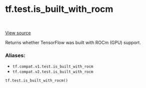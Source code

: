 <div itemscope itemtype="http://developers.google.com/ReferenceObject">
<meta itemprop="name" content="tf.test.is_built_with_rocm" />
<meta itemprop="path" content="Stable" />
</div>

# tf.test.is_built_with_rocm

<!-- Insert buttons -->

<table class="tfo-notebook-buttons tfo-api" align="left">
</table>

<a target="_blank" href="/code/stable/tensorflow/python/platform/test.py">View source</a>



<!-- Start diff -->
Returns whether TensorFlow was built with ROCm (GPU) support.

### Aliases:

* `tf.compat.v1.test.is_built_with_rocm`
* `tf.compat.v2.test.is_built_with_rocm`


``` python
tf.test.is_built_with_rocm()
```



<!-- Placeholder for "Used in" -->
